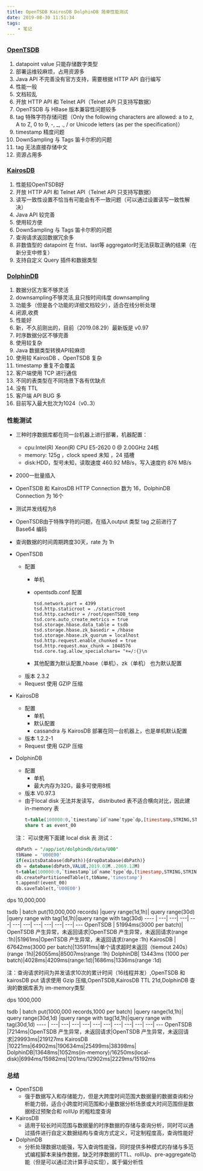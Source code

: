 ```yaml
---
title: OpenTSDB KairosDB DolphinDB 简单性能测试
date: 2019-08-30 11:51:34
tags: 
	- 笔记
---
```


### [OpenTSDB](http://opentsdb.net/)

1. datapoint value 只能存储数字类型
2. 部署运维较麻烦，占用资源多
3. Java API 不完善没有官方支持，需要根据 HTTP API 自行编写
4. 性能一般
5. 文档较乱
6. 开放 HTTP API 和 Telnet API（Telnet API 只支持写数据）
7. OpenTSDB 与 HBase 版本兼容性问题较多
8. tag 特殊字符存储问题（Only the following characters are allowed: a to z, A to Z, 0 to 9, -, _, ., / or Unicode letters (as per the specification)）
9. timestamp 精度问题
10. DownSampling 与 Tags 笛卡尔积的问题
11. tag 无法直接存储中文
12. 资源占用多

### [KairosDB](https://kairosdb.github.io/)

1. 性能较OpenTSDB好
2. 开放 HTTP API 和 Telnet API（Telnet API 只支持写数据）
3. 读写一致性设置不恰当有可能会有不一致问题（可以通过设置读写一致性解决）
4. Java API 较完善
5. 使用较方便
6. DownSampling 与 Tags 笛卡尔积的问题
7. 查询请求返回数据冗余多
8. 非数值型的 datapoint 在 frist、last等 aggregator时无法获取正确的结果（在新分支中修复）
9. 支持自定义 Query 插件和数据类型



### [DolphinDB](http://dolphindb.com/)

1. 数据分区方案不够灵活
2. downsampling不够灵活,且只按时间纬度 downsampling
3. 功能多（但是各个功能的详细文档较少），适合在线分析处理
4. 闭源,收费
5. 性能好
6. 新，不久前刚出的，目前（2019.08.29）最新版是 v0.97
7. 时序数据分区不够完善
8. 使用较复杂
9. Java 数据类型转换API较麻烦
10. 使用较 KairosDB 、OpenTSDB 复杂
11. timestamp 重复不会覆盖
12. 客户端使用 TCP 进行通信
13. 不同的表类型在不同场景下各有优缺点
14. 没有 TTL
15. 客户端 API BUG 多
16. 目前写入最大批次为1024（v0..3）



### 性能测试

* 三种时序数据库都在同一台机器上进行部署，机器配置：
    * cpu:Intel(R) Xeon(R) CPU E5-2620 0 @ 2.00GHz 24核
    * memory: 125g ，clock speed 未知 ，24 插槽
    * disk:HDD，型号未知，读取速度  460.92 MB/s，写入速度约 876 MB/s

* 2000一批量插入
* OpenTSDB 和 KairosDB HTTP Connection 数为 16，DolphinDB Connection 为 16个
* 测试并发线程为8
* OpenTSDB由于特殊字符的问题，在插入output 类型 tag 之前进行了 Base64 编码
* 查询数据的时间周期跨度30天，rate 为 1h

* OpenTSDB
    * 配置
        * 单机 
        * opentsdb.conf 配置
            ```properties
            tsd.network.port = 4399
            tsd.http.staticroot = ./staticroot
            tsd.http.cachedir = /root/openTSDB_temp
            tsd.core.auto_create_metrics = true
            tsd.storage.hbase.data_table = tsdb
            tsd.storage.hbase.zk_basedir = /hbase
            tsd.storage.hbase.zk_quorum = localhost
            tsd.http.request.enable_chunked = true
            tsd.http.request.max_chunk = 1048576
            tsd.core.tag.allow_specialchars= "+=/:{}\n
            ```

        * 其他配置为默认配置,hbase（单机）、zk（单机） 也为默认配置
    * 版本 2.3.2
    * Request 使用 GZIP 压缩
* KairosDB
    * 配置
        * 单机
        * 默认配置
        * cassandra 与 KairosDB 部署在同一台机器上，也是单机默认配置
    * 版本 1.2.2-1
    * Request 使用 GZIP 压缩
* DolphinDB
    * 配置
        * 单机
        * 最大内存为32G，最多可使用8核
    * 版本 V0.97.3
    * 由于local disk 无法并发读写， distributed 表不适合横向对比，因此建 in-memory 表
        ```sql
        t=table(100000:0,`timestamp`id`name`type`dp,[timestamp,STRING,STRING,STRING,STRING])
        share t as event_00
        ```
    注： 可以使用下面建 local disk 表 测试：
    ``` sql
    dbPath = "/app/iot/dolphindb/data/U00"
    tbName = 'U00E00'
    if(existsDatabase(dbPath)){dropDatabase(dbPath)}
    db = database(dbPath,VALUE,2019.01M..2069.12M)
    t=table(100000:0,`timestamp`id`name`type`dp,[timestamp,STRING,STRING,STRING,STRING])
    db.createPartitionedTable(t,tbName,'timestamp')
    t.append!(event_00)
    db.saveTable(t,'U00E00')
    ```



dps 10,000,000

tsdb | batch put(10,000,000 records) |query range(1d,1h)| query range(30d) |query range with tag(1d,1h)|query range with tag(30d)
---- | ---| ---| ---| ---| ---| ---| ---| ---| ---| ---| ---
OpenTSDB | 51994ms(3000 per batch)| OpenTSDB 产生异常，未返回请求|OpenTSDB 产生异常，未返回请求(range :1h)|51961ms|OpenTSDB 产生异常，未返回请求(range :1h)
KairosDB | 67642ms(3000 per batch)|135911ms|单个请求超时未返回（tiemout 240s）(range :1h)|26055ms|85007ms(range :1h)
DolphinDB| 13443ms (1000 per batch)|4028ms|4209ms(range:1d)|1686ms|1336ms(range :1d)

注：查询请求时间为并发请求10次的累计时间（16线程并发）,OpenTSDB 和 kairosDB put 请求使用 Gzip 压缩,OpenTSDB,KairosDB TTL 21d,DolphinDB 查询的数据库表为 im-memory类型


dps 1000,000

tsdb | batch put(1000,000 records,1000 per batch) |query range(1d,1h)| query range(30d,1d) |query range with tag(1d,1h)|query range with tag(30d,1d)
---- | ---| ---| ---| ---| ---| ---| ---| ---| ---| ---| ---
OpenTSDB |7214ms|OpenTSDB 产生异常，未返回请求|OpenTSDB 产生异常，未返回请求|29993ms|219127ms
KairosDB |10221ms|64902ms|190634ms|25499ms|38398ms|
DolphinDB|13648ms|1052ms(in-memory)/16250ms(local-disk)|6994ms/15982ms|1201ms/12902ms|2229ms/15192ms


### 总结

* OpenTSDB
    * 强于数据写入和存储能力，但是大跨度时间范围大数据量的数据查询和分析能力弱，适合小跨度时间范围和小量数据分析场景或大时间范围但是数据经过预聚合和 rollUp 的粗粒度查询
* KairosDB
    * 适用于较长时间范围与数据量的时序数据的存储与查询分析，同时可以通过插件进行自定义数据结构与查询方式定义，可定制程度高，查询性能好
* DolphinDB
    * 分析处理数据功能强，写入查询性能强，同时提供多种模式的存储与多范式编程脚本来操作数据，缺乏时序数据的TTL、rollUp、pre-aggregate功能（但是可以通过流计算手动实现），属于偏分析性